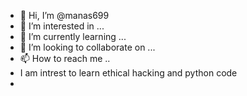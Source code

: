 - 👋 Hi, I’m @manas699
- 👀 I’m interested in ...
- 🌱 I’m currently learning ...
- 💞️ I’m looking to collaborate on ...
- 📫 How to reach me ..
- I am intrest to learn ethical hacking and python code
-  
